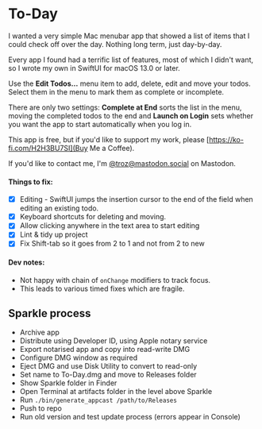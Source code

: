 #  To-Day

I wanted a very simple Mac menubar app that showed a list of items that I could check off over the day. Nothing long term, just day-by-day.

Every app I found had a terrific list of features, most of which I didn't want, so I wrote my own in SwiftUI for macOS 13.0 or later.

Use the **Edit Todos…** menu item to add, delete, edit and move your todos. Select them in the menu to mark them as complete or incomplete.

There are only two settings: **Complete at End** sorts the list in the menu, moving the completed todos to the end and **Launch on Login** sets whether you want the app to start automatically when you log in.

This app is free, but if you'd like to support my work, please [https://ko-fi.com/H2H3BU7SI](Buy Me a Coffee).

If you'd like to contact me, I'm [@troz@mastodon.social](https://mastodon.social/@troz) on Mastodon.

#### Things to fix:

- [x] Editing - SwiftUI jumps the insertion cursor to the end of the field when editing an existing todo.
- [x] Keyboard shortcuts for deleting and moving.
- [x] Allow clicking anywhere in the text area to start editing
- [x] Lint & tidy up project
- [x] Fix Shift-tab so it goes from 2 to 1 and not from 2 to new

#### Dev notes:

- Not happy with chain of `onChange` modifiers to track focus.
- This leads to various timed fixes which are fragile.

## Sparkle process

- Archive app
- Distribute using Developer ID, using Apple notary service
- Export notarised app and copy into read-write DMG
- Configure DMG window as required
- Eject DMG and use Disk Utility to convert to read-only
- Set name to To-Day.dmg and move to Releases folder
- Show Sparkle folder in Finder
- Open Terminal at artifacts folder in the level above Sparkle
- Run `./bin/generate_appcast /path/to/Releases`
- Push to repo
- Run old version and test update process (errors appear in Console)
